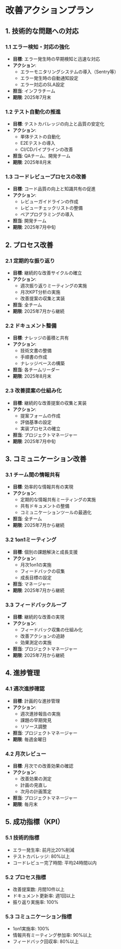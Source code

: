 # 改善アクションプラン

## 1. 技術的な問題への対応

### 1.1 エラー検知・対応の強化
- **目標**: エラー発生時の早期検知と迅速な対応
- **アクション**:
  - エラーモニタリングシステムの導入（Sentry等）
  - エラー発生時の自動通知設定
  - エラー対応のSLA設定
- **担当**: インフラチーム
- **期限**: 2025年7月末

### 1.2 テスト自動化の推進
- **目標**: テストカバレッジの向上と品質の安定化
- **アクション**:
  - 単体テストの自動化
  - E2Eテストの導入
  - CI/CDパイプラインの改善
- **担当**: QAチーム、開発チーム
- **期限**: 2025年8月末

### 1.3 コードレビュープロセスの改善
- **目標**: コード品質の向上と知識共有の促進
- **アクション**:
  - レビューガイドラインの作成
  - レビューチェックリストの整備
  - ペアプログラミングの導入
- **担当**: 開発チーム
- **期限**: 2025年7月中旬

## 2. プロセス改善

### 2.1 定期的な振り返り
- **目標**: 継続的な改善サイクルの確立
- **アクション**:
  - 週次振り返りミーティングの実施
  - 月次KPT分析の実施
  - 改善提案の収集と実装
- **担当**: 全チーム
- **期限**: 2025年7月から継続

### 2.2 ドキュメント整備
- **目標**: ナレッジの蓄積と共有
- **アクション**:
  - 技術文書の整備
  - 手順書の作成
  - ナレッジベースの構築
- **担当**: 各チームリーダー
- **期限**: 2025年8月末

### 2.3 改善提案の仕組み化
- **目標**: 継続的な改善提案の収集と実装
- **アクション**:
  - 提案フォームの作成
  - 評価基準の設定
  - 実装プロセスの確立
- **担当**: プロジェクトマネージャー
- **期限**: 2025年7月中旬

## 3. コミュニケーション改善

### 3.1 チーム間の情報共有
- **目標**: 効率的な情報共有の実現
- **アクション**:
  - 定期的な情報共有ミーティングの実施
  - 共有ドキュメントの整備
  - コミュニケーションツールの最適化
- **担当**: 全チーム
- **期限**: 2025年7月から継続

### 3.2 1on1ミーティング
- **目標**: 個別の課題解決と成長支援
- **アクション**:
  - 月次1on1の実施
  - フィードバックの収集
  - 成長目標の設定
- **担当**: マネージャー
- **期限**: 2025年7月から継続

### 3.3 フィードバックループ
- **目標**: 継続的な改善の実現
- **アクション**:
  - フィードバック収集の仕組み化
  - 改善アクションの追跡
  - 効果測定の実施
- **担当**: プロジェクトマネージャー
- **期限**: 2025年7月から継続

## 4. 進捗管理

### 4.1 週次進捗確認
- **目標**: 計画的な進捗管理
- **アクション**:
  - 週次進捗報告の実施
  - 課題の早期発見
  - リソース調整
- **担当**: プロジェクトマネージャー
- **期限**: 毎週金曜日

### 4.2 月次レビュー
- **目標**: 月次での改善効果の確認
- **アクション**:
  - 改善効果の測定
  - 計画の見直し
  - 次月の計画策定
- **担当**: プロジェクトマネージャー
- **期限**: 毎月末

## 5. 成功指標（KPI）

### 5.1 技術的指標
- エラー発生率: 前月比20%削減
- テストカバレッジ: 80%以上
- コードレビュー完了時間: 平均24時間以内

### 5.2 プロセス指標
- 改善提案数: 月間10件以上
- ドキュメント更新率: 週1回以上
- 振り返り実施率: 100%

### 5.3 コミュニケーション指標
- 1on1実施率: 100%
- 情報共有ミーティング参加率: 90%以上
- フィードバック回収率: 80%以上 